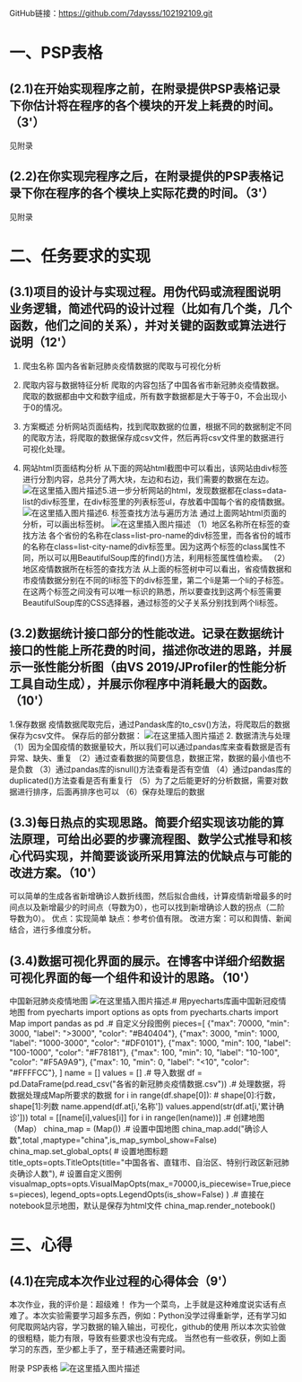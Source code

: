 ﻿GitHub链接：https://github.com/7daysss/102192109.git
# 一、PSP表格
## (2.1)在开始实现程序之前，在附录提供PSP表格记录下你估计将在程序的各个模块的开发上耗费的时间。（3'）
见附录
## (2.2)在你实现完程序之后，在附录提供的PSP表格记录下你在程序的各个模块上实际花费的时间。（3'）
见附录
# 二、任务要求的实现
## (3.1)项目的设计与实现过程。用伪代码或流程图说明业务逻辑，简述代码的设计过程（比如有几个类，几个函数，他们之间的关系），并对关键的函数或算法进行说明（12'）
 1. 爬虫名称
国内各省新冠肺炎疫情数据的爬取与可视化分析

2. 爬取内容与数据特征分析
爬取的内容包括了中国各省市新冠肺炎疫情数据。
爬取的数据都由中文和数字组成，所有数字数据都是大于等于0，不会出现小于0的情况。

3. 方案概述
分析网站页面结构，找到爬取数据的位置，根据不同的数据制定不同的爬取方法，将爬取的数据保存成csv文件，然后再将csv文件里的数据进行可视化处理。
 
 4. 网站html页面结构分析
从下面的网站html截图中可以看出，该网站由div标签进行分割内容，总共分了两大块，左边和右边，我们需要的数据在左边。
![在这里插入图片描述](https://img-blog.csdnimg.cn/9201916056784b57b399bcad58c31aa0.png)5.进一步分析网站的html，发现数据都在class=data-list的div标签里，在div标签里的列表标签ul，存放着中国每个省的疫情数据。
![在这里插入图片描述](https://img-blog.csdnimg.cn/26e849b3346c4a80bf7ba71ad7d20ced.png)6. 标签查找方法与遍历方法
通过上面网站html页面的分析，可以画出标签树。
![在这里插入图片描述](https://img-blog.csdnimg.cn/b79dc0b8d23b4891982da8618d12a713.png)
（1）地区名称所在标签的查找方法
各个省份的名称在class=list-pro-name的div标签里，而各省份的城市的名称在class=list-city-name的div标签里。因为这两个标签的class属性不同，所以可以用BeautifulSoup库的find()方法，利用标签属性值检索。
（2）地区疫情数据所在标签的查找方法
从上面的标签树中可以看出，省疫情数据和市疫情数据分别在不同的li标签下的div标签里，第二个li是第一个li的子标签。在这两个标签之间没有可以唯一标识的熟悉，所以要查找到这两个标签需要BeautifulSoup库的CSS选择器，通过标签的父子关系分别找到两个li标签。




## (3.2)数据统计接口部分的性能改进。记录在数据统计接口的性能上所花费的时间，描述你改进的思路，并展示一张性能分析图（由VS 2019/JProfiler的性能分析工具自动生成），并展示你程序中消耗最大的函数。（10'）
1.保存数据
疫情数据爬取完后，通过Pandask库的to_csv()方法，将爬取后的数据保存为csv文件。
保存后的部分数据：
![在这里插入图片描述](https://img-blog.csdnimg.cn/8568681a8aae4617a8f8b905f1535797.png)
2. 数据清洗与处理
（1）因为全国疫情的数据量较大，所以我们可以通过pandas库来查看数据是否有异常、缺失、重复
（2）通过查看数据的简要信息，数据正常，数据的最小值也不是负数
（3）通过pandas库的isnull()方法查看是否有空值
（4）通过pandas库的duplicated()方法查看是否有重复行
（5）为了之后能更好的分析数据，需要对数据进行排序，后面再排序也可以
（6）保存处理后的数据

## (3.3)每日热点的实现思路。简要介绍实现该功能的算法原理，可给出必要的步骤流程图、数学公式推导和核心代码实现，并简要谈谈所采用算法的优缺点与可能的改进方案。（10'）
可以简单的生成各省新增确诊人数折线图，然后拟合曲线，计算疫情新增最多的时间点以及新增最少的时间点（导数为0），也可以找到新增确诊人数的拐点（二阶导数为0）。
优点：实现简单
缺点：参考价值有限。
改进方案：可以和舆情、新闻结合，进行多维度分析。

## (3.4)数据可视化界面的展示。在博客中详细介绍数据可视化界面的每一个组件和设计的思路。（10'）
中国新冠肺炎疫情地图
![在这里插入图片描述](https://img-blog.csdnimg.cn/84c4deb321824d7c94b01bcaa7269693.png).# 用pyecharts库画中国新冠疫情地图
from pyecharts import options as opts
from pyecharts.charts import Map
import pandas as pd
.# 自定义分段图例
pieces=[
        {"max": 70000, "min": 3000, "label": ">3000", "color": "#B40404"},
        {"max": 3000, "min": 1000, "label": "1000-3000", "color": "#DF0101"},
        {"max": 1000, "min": 100, "label": "100-1000", "color": "#F78181"},
        {"max": 100, "min": 10, "label": "10-100", "color": "#F5A9A9"},
        {"max": 10, "min": 0, "label": "<10", "color": "#FFFFCC"},
]
name = []
values = []
.# 导入数据
df = pd.DataFrame(pd.read_csv("各省的新冠肺炎疫情数据.csv"))
.# 处理数据，将数据处理成Map所要求的数据
for i in range(df.shape[0]):  # shape[0]:行数，shape[1]:列数
    name.append(df.at[i,'名称'])
    values.append(str(df.at[i,'累计确诊']))
total = [[name[i],values[i]] for i in range(len(name))]
.# 创建地图（Map）
china_map = (Map())
.# 设置中国地图
china_map.add("确诊人数",total ,maptype="china",is_map_symbol_show=False)
china_map.set_global_opts(
    # 设置地图标题
    title_opts=opts.TitleOpts(title="中国各省、直辖市、自治区、特别行政区新冠肺炎确诊人数"),
    # 设置自定义图例
    visualmap_opts=opts.VisualMapOpts(max_=70000,is_piecewise=True,pieces=pieces),
    legend_opts=opts.LegendOpts(is_show=False)
    )
.# 直接在notebook显示地图，默认是保存为html文件
china_map.render_notebook()


# 三、心得
## (4.1)在完成本次作业过程的心得体会（9'）
本次作业，我的评价是：超级难！
作为一个菜鸟，上手就是这种难度说实话有点难了。本次实验需要学习超多东西，例如：Python没学过得重新学，还有学习如何爬取网站内容，学习数据的输入输出，可视化，github的使用
所以本次实验做的很粗糙，能力有限，导致有些要求也没有完成。
当然也有一些收获，例如上面学习的东西，至少都上手了，至于精通还需要时间。

附录
PSP表格
![在这里插入图片描述](https://img-blog.csdnimg.cn/0f58fe747aaf433b84dc7b1f89c04a63.png)

